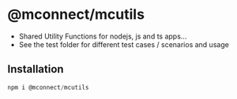 # @mconnect/mcutils

- Shared Utility Functions for nodejs, js and ts apps...
- See the test folder for different test cases / scenarios and usage

## Installation
```js
npm i @mconnect/mcutils
```
